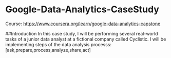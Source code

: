 # Google-Data-Analytics-CaseStudy
Course: https://www.coursera.org/learn/google-data-analytics-capstone

##Introduction
In this case study, I will be performing several real-world tasks of a junior data analyst at a fictional company called Cyclistic. I will be implementing steps of the data analysis processs:[ask,prepare,process,analyze,share,act]
